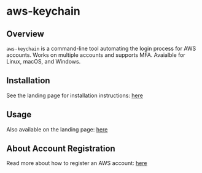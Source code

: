 # aws-keychain

## Overview

`aws-keychain` is a command-line tool automating the login process for AWS accounts. Works on multiple accounts and supports MFA. Avaialble for Linux, macOS, and Windows.

## Installation

See the landing page for installation instructions: [here](https://acn-gen-tomita.github.io/binary-zone)

## Usage

Also available on the landing page: [here](https://acn-gen-tomita.github.io/binary-zone)

## About Account Registration

Read more about how to register an AWS account: [here](registration.md)
